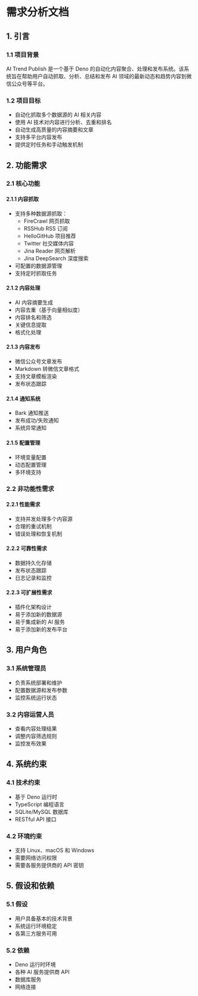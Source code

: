 # 需求分析文档

## 1. 引言

### 1.1 项目背景
AI Trend Publish 是一个基于 Deno 的自动化内容聚合、处理和发布系统。该系统旨在帮助用户自动抓取、分析、总结和发布 AI 领域的最新动态和趋势内容到微信公众号等平台。

### 1.2 项目目标
- 自动化抓取多个数据源的 AI 相关内容
- 使用 AI 技术对内容进行分析、去重和排名
- 自动生成高质量的内容摘要和文章
- 支持多平台内容发布
- 提供定时任务和手动触发机制

## 2. 功能需求

### 2.1 核心功能

#### 2.1.1 内容抓取
- 支持多种数据源抓取：
  - FireCrawl 网页抓取
  - RSSHub RSS 订阅
  - HelloGitHub 项目推荐
  - Twitter 社交媒体内容
  - Jina Reader 网页解析
  - Jina DeepSearch 深度搜索
- 可配置的数据源管理
- 支持定时抓取任务

#### 2.1.2 内容处理
- AI 内容摘要生成
- 内容去重（基于向量相似度）
- 内容排名和筛选
- 关键信息提取
- 格式化处理

#### 2.1.3 内容发布
- 微信公众号文章发布
- Markdown 转微信文章格式
- 支持文章模板渲染
- 发布状态跟踪

#### 2.1.4 通知系统
- Bark 通知推送
- 发布成功/失败通知
- 系统异常通知

#### 2.1.5 配置管理
- 环境变量配置
- 动态配置管理
- 多环境支持

### 2.2 非功能性需求

#### 2.2.1 性能需求
- 支持并发处理多个内容源
- 合理的重试机制
- 错误处理和恢复机制

#### 2.2.2 可靠性需求
- 数据持久化存储
- 发布状态跟踪
- 日志记录和监控

#### 2.2.3 可扩展性需求
- 插件化架构设计
- 易于添加新的数据源
- 易于集成新的 AI 服务
- 易于添加新的发布平台

## 3. 用户角色

### 3.1 系统管理员
- 负责系统部署和维护
- 配置数据源和发布参数
- 监控系统运行状态

### 3.2 内容运营人员
- 查看内容处理结果
- 调整内容筛选规则
- 监控发布效果

## 4. 系统约束

### 4.1 技术约束
- 基于 Deno 运行时
- TypeScript 编程语言
- SQLite/MySQL 数据库
- RESTful API 接口

### 4.2 环境约束
- 支持 Linux、macOS 和 Windows
- 需要网络访问权限
- 需要各服务提供商的 API 密钥

## 5. 假设和依赖

### 5.1 假设
- 用户具备基本的技术背景
- 系统运行环境稳定
- 各第三方服务可用

### 5.2 依赖
- Deno 运行时环境
- 各种 AI 服务提供商 API
- 数据库服务
- 网络连接